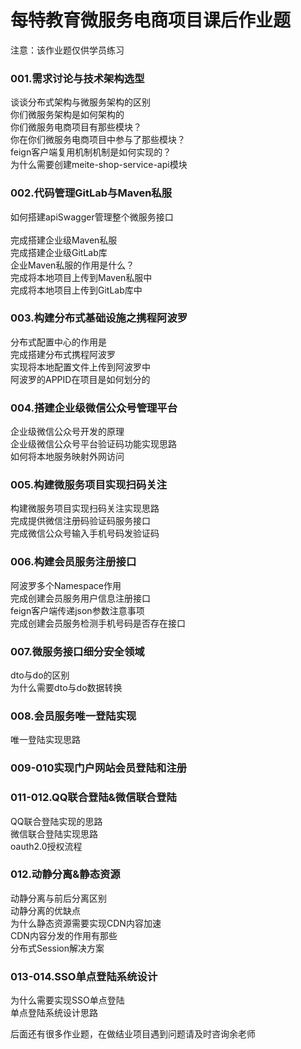 

# 每特教育微服务电商项目课后作业题
注意：该作业题仅供学员练习


### 001.需求讨论与技术架构选型
谈谈分布式架构与微服务架构的区别<br>
你们微服务架构是如何架构的<br>
你们微服务电商项目有那些模块？<br>
你在你们微服务电商项目中参与了那些模块？<br>
feign客户端复用机制机制是如何实现的？<br>
为什么需要创建meite-shop-service-api模块<br>

### 002.代码管理GitLab与Maven私服
如何搭建apiSwagger管理整个微服务接口<br><br>
完成搭建企业级Maven私服<br>
完成搭建企业级GitLab库<br>
企业Maven私服的作用是什么？<br>
完成将本地项目上传到Maven私服中<br>
完成将本地项目上传到GitLab库中<br>

### 003.构建分布式基础设施之携程阿波罗
分布式配置中心的作用是<br>
完成搭建分布式携程阿波罗<br>
实现将本地配置文件上传到阿波罗中<br>
阿波罗的APPID在项目是如何划分的<br>

### 004.搭建企业级微信公众号管理平台

企业级微信公众号开发的原理<br>
企业级微信公众号平台验证码功能实现思路<br>
如何将本地服务映射外网访问<br>

### 005.构建微服务项目实现扫码关注
构建微服务项目实现扫码关注实现思路<br>
完成提供微信注册码验证码服务接口<br>
完成微信公众号输入手机号码发验证码<br>

### 006.构建会员服务注册接口
阿波罗多个Namespace作用<br>
完成创建会员服务用户信息注册接口<br>
feign客户端传递json参数注意事项<br>
完成创建会员服务检测手机号码是否存在接口<br>


### 007.微服务接口细分安全领域
dto与do的区别<br>
为什么需要dto与do数据转换<br>

### 008.会员服务唯一登陆实现
唯一登陆实现思路<br>
### 009-010实现门户网站会员登陆和注册
### 011-012.QQ联合登陆&微信联合登陆
QQ联合登陆实现的思路<br>
微信联合登陆实现思路<br>
oauth2.0授权流程<br>

### 012.动静分离&静态资源
动静分离与前后分离区别<br>
动静分离的优缺点<br>
为什么静态资源需要实现CDN内容加速<br>
CDN内容分发的作用有那些<br>
分布式Session解决方案<br>

### 013-014.SSO单点登陆系统设计
为什么需要实现SSO单点登陆<br>
单点登陆系统设计思路<br>

后面还有很多作业题，在做结业项目遇到问题请及时咨询余老师<br>




